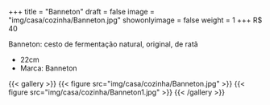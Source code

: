 +++
title = "Banneton"
draft = false
image = "img/casa/cozinha/Banneton.jpg"
showonlyimage = false
weight = 1
+++
<span class="price">R$ 40</span>

<!--more-->

Banneton: cesto de fermentação natural, original, de ratã

- 22cm
- Marca: Banneton


{{< gallery >}}
{{< figure src="img/casa/cozinha/Banneton.jpg" >}}
{{< figure src="img/casa/cozinha/Banneton1.jpg" >}}
{{< /gallery >}}

